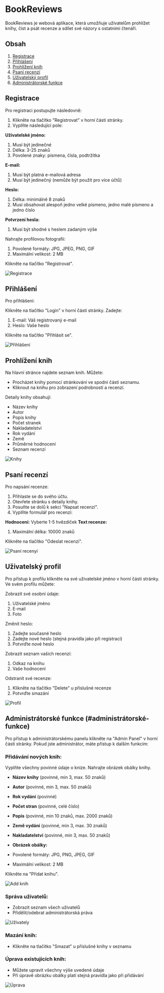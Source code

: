 # BookReviews

BookReviews je webová aplikace, která umožňuje uživatelům prohlížet knihy, číst a psát recenze a sdílet své názory s ostatními čtenáři.





## Obsah

1. [Registrace](#registrace)
2. [Přihlášení](#přihlášení)
3. [Prohlížení knih](#prohlížení-knih)
4. [Psaní recenzí](#psaní-recenzí)
5. [Uživatelský profil](#uživatelský-profil)
6. [Administrátorské funkce](#administrátorské-funkce)


## Registrace 

Pro registraci postupujte následovně:

1. Klikněte na tlačítko "Registrovat" v horní části stránky.
2. Vyplňte následující pole:

 **Uživatelské jméno:**

1. Musí být jedinečné
2. Délka: 3-25 znaků
3. Povolené znaky: písmena, čísla, podtržítka




 **E-mail:**

1. Musí být platná e-mailová adresa
2. Musí být jedinečný (nemůže být použit pro více účtů)



 **Heslo:**

1. Délka: minimálně 8 znaků
2. Musí obsahovat alespoň jedno velké písmeno, jedno malé písmeno a jedno číslo



 **Potvrzení hesla:**

1. Musí být shodné s heslem zadaným výše






 Nahrajte profilovou fotografii:

1. Povolené formáty: JPG, JPEG, PNG, GIF
2. Maximální velikost: 2 MB



 Klikněte na tlačítko "Registrovat".


 ![Registrace](DOC_FOTO/040450.png)



## Přihlášení

Pro přihlášení:

 Klikněte na tlačítko "Login" v horní části stránky.
 Zadejte:

1. E-mail: Váš registrovaný e-mail
2. Heslo: Vaše heslo



 Klikněte na tlačítko "Přihlásit se".



 ![Přihlášení](DOC_FOTO/040410.png)


## Prohlížení knih

Na hlavní stránce najdete seznam knih. Můžete:

- Procházet knihy pomocí stránkování ve spodní části seznamu.
- Kliknout na knihu pro zobrazení podrobností a recenzí.





Detaily knihy obsahují:

- Název knihy
- Autor
- Popis knihy
- Počet stranek
- Nakladatelství
- Rok vydání
- Země
- Průměrné hodnocení
- Seznam recenzí





 ![Knihy](DOC_FOTO/040647.png)



## Psaní recenzí

Pro napsání recenze:

1. Přihlaste se do svého účtu.
2. Otevřete stránku s detaily knihy.
3. Posuňte se dolů k sekci "Napsat recenzi".
4. Vyplňte formulář pro recenzi:

 **Hodnocení:** Vyberte 1-5 hvězdiček
 **Text recenze:**

1. Maximální délka: 10000 znaků






  Klikněte na tlačítko "Odeslat recenzi".



 ![Psaní recenyí](DOC_FOTO/040805.png)


## Uživatelský profil

Pro přístup k profilu klikněte na své uživatelské jméno v horní části stránky.
Ve svém profilu můžete:

 Zobrazit své osobní údaje:

1. Uživatelské jméno
2. E-mail
3. Foto



 Změnit heslo:

1. Zadejte současné heslo
2. Zadejte nové heslo (stejná pravidla jako při registraci)
3. Potvrďte nové heslo



 Zobrazit seznam vašich recenzí:

1. Odkaz na knihu
2. Vaše hodnocení



 Odstranit své recenze:

1. Klikněte na tlačítko "Delete" u příslušné recenze
2. Potvrďte smazání






 ![Profil](DOC_FOTO/040719.png)


## Administrátorské funkce  (#administrátorské-funkce)

Pro přístup k administrátorskému panelu klikněte na "Admin Panel" v horní části stránky.
Pokud jste administrátor, máte přístup k dalším funkcím:

### Přidávání nových knih:


 Vyplňte všechny povinné údaje o knize.
 Nahrajte obrázek obálky knihy.

- **Název knihy** (povinné, min 3, max. 50 znaků)
- **Autor** (povinné, min 3, max. 50 znaků)
- **Rok vydání** (povinné)
- **Počet stran** (povinné, celé číslo)
- **Popis** (povinné, min 10 znaků, max. 2000 znaků)
- **Země vydání** (povinné, min 3, max. 30 znaků)
- **Nakladatelství** (povinné, min 3, max. 50 znaků)
- **Obrázek obálky:**

- Povolené formáty: JPG, PNG, JPEG, GIF
- Maximální velikost: 2 MB


 Klikněte na "Přidat knihu".


 ![Add knih](DOC_FOTO/040729.png)

### Správa uživatelů:

- Zobrazit seznam všech uživatelů
- Přidělit/odebrat administrátorská práva


 ![Uživately](DOC_FOTO/040742.png)

### Mazání knih:

- Klikněte na tlačítko "Smazat" u příslušné knihy v seznamu

 ### Úprava existujících knih:

- Můžete upravit všechny výše uvedené údaje
- Při úpravě obrázku obálky platí stejná pravidla jako při přidávání

 ![Úprava](DOC_FOTO/040842.png)








